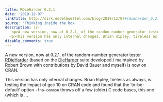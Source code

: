 ```yaml
---
title: RDieHarder 0.2.1
date: '2019-12-07'
linkTitle: http://dirk.eddelbuettel.com/blog/2019/12/07#rdieharder_0.2.1
source: 'Thinking inside the box   '
description: |2-
   <p>A new version, now at 0.2.1, of the random-number generator tester <a href="http://dirk.eddelbuettel.com/code/rdieharder.html">RDieHarder</a> (based on the <a href="http://webhome.phy.duke.edu/~rgb/General/dieharder.php">DieHarder</a> suite developed / maintained by Robert Brown with contributions by David Bauer and myself) is now on CRAN.</p>
  <p>This version has only internal changes. Brian Ripley, tireless as always, is testing the impact of gcc 10 on CRAN code and found that the ‘to-be-default’ option <code>-fno-common</code> throws off a few (older) C code bases, this one (which is ...
disable_comments: true
---
```

 <p>A new version, now at 0.2.1, of the random-number generator tester <a href="http://dirk.eddelbuettel.com/code/rdieharder.html">RDieHarder</a> (based on the <a href="http://webhome.phy.duke.edu/~rgb/General/dieharder.php">DieHarder</a> suite developed / maintained by Robert Brown with contributions by David Bauer and myself) is now on CRAN.</p>
<p>This version has only internal changes. Brian Ripley, tireless as always, is testing the impact of gcc 10 on CRAN code and found that the ‘to-be-default’ option <code>-fno-common</code> throws off a few (older) C code bases, this one (which is ...